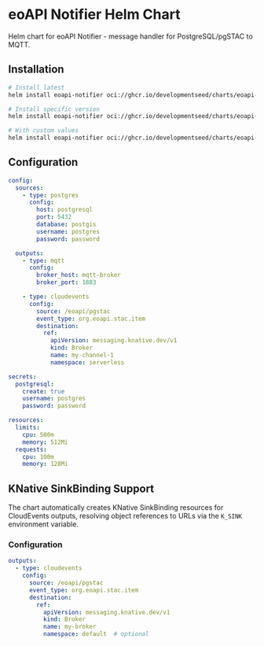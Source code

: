# eoAPI Notifier Helm Chart

Helm chart for eoAPI Notifier - message handler for PostgreSQL/pgSTAC to MQTT.

## Installation

```bash
# Install latest
helm install eoapi-notifier oci://ghcr.io/developmentseed/charts/eoapi-notifier

# Install specific version
helm install eoapi-notifier oci://ghcr.io/developmentseed/charts/eoapi-notifier --version 1.0.0

# With custom values
helm install eoapi-notifier oci://ghcr.io/developmentseed/charts/eoapi-notifier -f values.yaml
```

## Configuration

```yaml
config:
  sources:
    - type: postgres
      config:
        host: postgresql
        port: 5432
        database: postgis
        username: postgres
        password: password

  outputs:
    - type: mqtt
      config:
        broker_host: mqtt-broker
        broker_port: 1883

    - type: cloudevents
      config:
        source: /eoapi/pgstac
        event_type: org.eoapi.stac.item
        destination:
          ref:
            apiVersion: messaging.knative.dev/v1
            kind: Broker
            name: my-channel-1
            namespace: serverless

secrets:
  postgresql:
    create: true
    username: postgres
    password: password

resources:
  limits:
    cpu: 500m
    memory: 512Mi
  requests:
    cpu: 100m
    memory: 128Mi
```

## KNative SinkBinding Support

The chart automatically creates KNative SinkBinding resources for CloudEvents outputs, resolving object references to URLs via the `K_SINK` environment variable.

### Configuration

```yaml
outputs:
  - type: cloudevents
    config:
      source: /eoapi/pgstac
      event_type: org.eoapi.stac.item
      destination:
        ref:
          apiVersion: messaging.knative.dev/v1
          kind: Broker
          name: my-broker
          namespace: default  # optional
```
